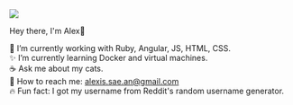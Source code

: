 <img src="https://res.cloudinary.com/dzwpbkn3u/image/upload/v1623812435/image_22.42.40_nhty4k.png">

Hey there, I'm Alex🦋

🍄 I’m currently working with Ruby, Angular, JS, HTML, CSS. <br>
✨ I’m currently learning Docker and virtual machines. <br>
☕️ Ask me about my cats.<br>
🌈 How to reach me: alexis.sae.an@gmail.com <br>
🔥 Fun fact: I got my username from Reddit's random username generator. <br>
